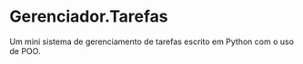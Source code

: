 # Gerenciador.Tarefas
Um mini sistema de gerenciamento de tarefas escrito em Python com o uso de POO.
